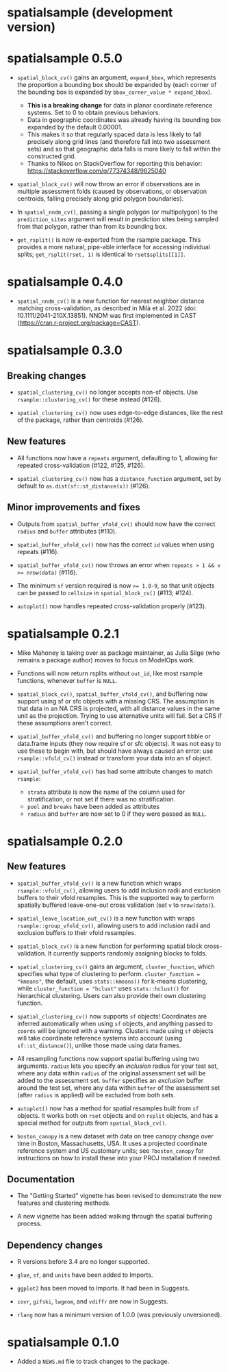 # spatialsample (development version)

# spatialsample 0.5.0

* `spatial_block_cv()` gains an argument, `expand_bbox`, which represents the 
  proportion a bounding box should be expanded by (each corner of the bounding
  box is expanded by `bbox_corner_value * expand_bbox`). 
  * **This is a breaking change** for data in planar coordinate reference 
    systems. Set to 0 to obtain previous behaviors. 
  * Data in geographic coordinates was already having its bounding box expanded 
    by the default 0.00001. 
  * This makes it so that regularly spaced data is less likely to fall precisely 
    along grid lines (and therefore fall into two assessment sets) and so that 
    geographic data falls is more likely to fall within the constructed grid.
  * Thanks to Nikos on StackOverflow for reporting this behavior:
    https://stackoverflow.com/q/77374348/9625040
    
* `spatial_block_cv()` will now throw an error if observations are in multiple
  assessment folds (caused by observations, or observation centroids, falling 
  precisely along grid polygon boundaries).

* In `spatial_nndm_cv()`, passing a single polygon (or multipolygon) to the 
  `prediction_sites` argument will result in prediction sites being sampled from 
  that polygon, rather than from its bounding box.

* `get_rsplit()` is now re-exported from the rsample package. This provides a 
  more natural, pipe-able interface for accessing individual splits; 
  `get_rsplit(rset, 1)` is identical to `rset$splits[[1]]`.

# spatialsample 0.4.0

* `spatial_nndm_cv()` is a new function for nearest neighbor distance matching
  cross-validation, as described in Milà et al. 2022 
  (doi: 10.1111/2041-210X.13851). NNDM was first implemented in CAST
  (https://cran.r-project.org/package=CAST).

# spatialsample 0.3.0

## Breaking changes

* `spatial_clustering_cv()` no longer accepts non-sf objects. Use 
  `rsample::clustering_cv()` for these instead (#126).
  
* `spatial_clustering_cv()` now uses edge-to-edge distances, like the rest of
  the package, rather than centroids (#126).

## New features

* All functions now have a `repeats` argument, defaulting to 1, allowing for 
  repeated cross-validation (#122, #125, #126). 

* `spatial_clustering_cv()` now has a `distance_function` argument, set by 
  default to `as.dist(sf::st_distance(x))` (#126).

## Minor improvements and fixes

* Outputs from `spatial_buffer_vfold_cv()` should now have the correct `radius` and `buffer` attributes (#110).

* `spatial_buffer_vfold_cv()` now has the correct `id` values when using repeats (#116).

* `spatial_buffer_vfold_cv()` now throws an error when `repeats > 1 && v >= nrow(data)` (#116).

* The minimum `sf` version required is now `>= 1.0-9`, so that unit objects can be passed to `cellsize` in `spatial_block_cv()` (#113; #124).

* `autoplot()` now handles repeated cross-validation properly (#123).

# spatialsample 0.2.1

* Mike Mahoney is taking over as package maintainer, as Julia Silge (who remains
  a package author) moves to focus on ModelOps work. 

* Functions will now return rsplits without `out_id`, like most rsample 
  functions, whenever `buffer` is `NULL`.

* `spatial_block_cv()`, `spatial_buffer_vfold_cv()`, and buffering now support
  using sf or sfc objects with a missing CRS. The assumption is that data in an
  NA CRS is projected, with all distance values in the same unit as the 
  projection. Trying to use alternative units will fail. Set a CRS if these
  assumptions aren't correct.
  
* `spatial_buffer_vfold_cv()` and buffering no longer support tibble or 
  data.frame inputs (they now require sf or sfc objects). It was not easy to 
  use these to begin with, but should have always caused an error: use 
  `rsample::vfold_cv()` instead or transform your data into an sf object.

* `spatial_buffer_vfold_cv()` has had some attribute changes to match `rsample`:
  * `strata` attribute is now the name of the column used for stratification, 
     or not set if there was no stratification.
  * `pool` and `breaks` have been added as attributes
  * `radius` and `buffer` are now set to 0 if they were passed as `NULL`.

# spatialsample 0.2.0

## New features

* `spatial_buffer_vfold_cv()` is a new function which wraps 
  `rsample::vfold_cv()`, allowing users to add inclusion radii and exclusion
  buffers to their vfold resamples. This is the supported way to perform
  spatially buffered leave-one-out cross validation (set `v` to `nrow(data)`).
  
* `spatial_leave_location_out_cv()` is a new function with wraps 
  `rsample::group_vfold_cv()`, allowing users to add inclusion radii and 
  exclusion buffers to their vfold resamples.

* `spatial_block_cv()` is a new function for performing spatial block
  cross-validation. It currently supports randomly assigning blocks to folds.

* `spatial_clustering_cv()` gains an argument, `cluster_function`, which 
  specifies what type of clustering to perform. `cluster_function = "kmeans"`, 
  the default, uses `stats::kmeans()` for k-means clustering, while 
  `cluster_function = "hclust"` uses `stats::hclust()` for hierarchical 
  clustering. Users can also provide their own clustering function.
  
* `spatial_clustering_cv()` now supports `sf` objects! Coordinates are inferred
  automatically when using `sf` objects, and anything passed to `coords` will
  be ignored with a warning. Clusters made using `sf` objects will take 
  coordinate reference systems into account (using `sf::st_distance()`), 
  unlike those made using data frames.

* All resampling functions now support spatial buffering using two arguments.
  `radius` lets you specify an _inclusion_ radius for your test set, where any
  data within `radius` of the original assessment set will be added to the 
  assessment set. `buffer` specifies an _exclusion_ buffer around the test set,
  where any data within `buffer` of the assessment set (after `radius` is 
  applied) will be excluded from both sets. 

* `autoplot()` now has a method for spatial resamples built from `sf` objects.
  It works both on `rset` objects and on `rsplit` objects, and has a special 
  method for outputs from `spatial_block_cv()`. 

* `boston_canopy` is a new dataset with data on tree canopy change over time in
  Boston, Massachusetts, USA. It uses a projected coordinate reference system 
  and US customary units; see `?boston_canopy` for instructions on how to 
  install these into your PROJ installation if needed.

## Documentation

* The "Getting Started" vignette has been revised to demonstrate the new 
  features and clustering methods. 
  
* A new vignette has been added walking through the spatial buffering process.

## Dependency changes

* R versions before 3.4 are no longer supported.

* `glue`, `sf`, and `units` have been added to Imports.

* `ggplot2` has been moved to Imports. It had been in Suggests.

* `covr`, `gifski`, `lwgeom`, and `vdiffr` are now in Suggests.

* `rlang` now has a minimum version of 1.0.0 (was previously unversioned).

# spatialsample 0.1.0

* Added a `NEWS.md` file to track changes to the package.

